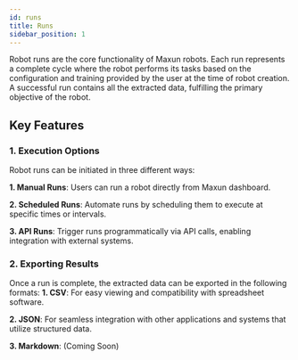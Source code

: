 ```yaml
---
id: runs
title: Runs
sidebar_position: 1
---
```


Robot runs are the core functionality of Maxun robots. Each run represents a complete cycle where the robot performs its tasks based on the configuration and training provided by the user at the time of robot creation. A successful run contains all the extracted data, fulfilling the primary objective of the robot.


## Key Features

### 1. Execution Options

Robot runs can be initiated in three different ways:

**1. Manual Runs**: Users can run a robot directly from Maxun dashboard.

**2. Scheduled Runs**: Automate runs by scheduling them to execute at specific times or intervals. 

**3. API Runs**: Trigger runs programmatically via API calls, enabling integration with external systems.

### 2. Exporting Results

Once a run is complete, the extracted data can be exported in the following formats:
**1. CSV**: For easy viewing and compatibility with spreadsheet software.

**2. JSON**: For seamless integration with other applications and systems that utilize structured data.

**3. Markdown**: (Coming Soon)